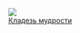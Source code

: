 ![](/books/prose_classic/Кир%20Булычев/Кладезь%20мудрости.jpg)  
[Кладезь мудрости](/books/prose_classic/Кир%20Булычев/Кладезь%20мудрости)
